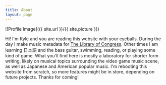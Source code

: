 ```yaml
---
title: About
layout: page
---
```

![Profile Image]({{ site.url }}/{{ site.picture }})

Hi! I'm Kyle and you are reading this website with your eyeballs. During the day I make music metadata for [The Library of Congress](https://www.loc.gov/). Other times I am learning 日本語 and the bass guitar, swimming, reading, or playing some kind of game. What you'll find here is mostly a laboratory for shorter form writing, likely on musical topics surrounding the video game music scene, as well as Japanese and American popular music. I'm rebooting this website from scratch, so more features might be in store, depending on future projects. Thanks for coming!
